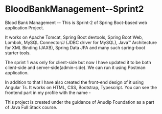 # BloodBankManagement--Sprint2
Blood Bank Management -- This is Sprint-2 of Spring Boot-based web application Project.

It works on Apache Tomcat, Spring Boot devtools, Spring Boot Web, Lombok, MySQL Connector/J (JDBC driver for MySQL), Java™ Architecture for XML Binding (JAXB), Spring Data JPA and many such spring-boot starter tools.

The sprint 1 was only for client-side but now I have updated it to be both client-side and server-side(admin-side). We can run it using Postman application.

In addition to that I have also created the front-end design of it using Angular Ts. It works on HTML, CSS, Bootstrap, Typescript. You can see the frontend part in my profile with the name - 

This project is created under the guidance of Anudip Foundation as a part of Java Full Stack course.

